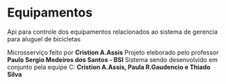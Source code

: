 # Equipamentos
Api para controle dos equipamentos relacionados ao sistema de gerencia para aluguel de bicicletas

Microsserviço feito por **Cristion A.Assis**
Projeto eleborado pelo professor **Paulo Sergio Medeiros dos Santos - BSI**
Sistema sendo desenvolvido em conjunto pela equipe C: 
**Cristion A.Assis, Paula R.Gaudencio e Thiado Silva**
